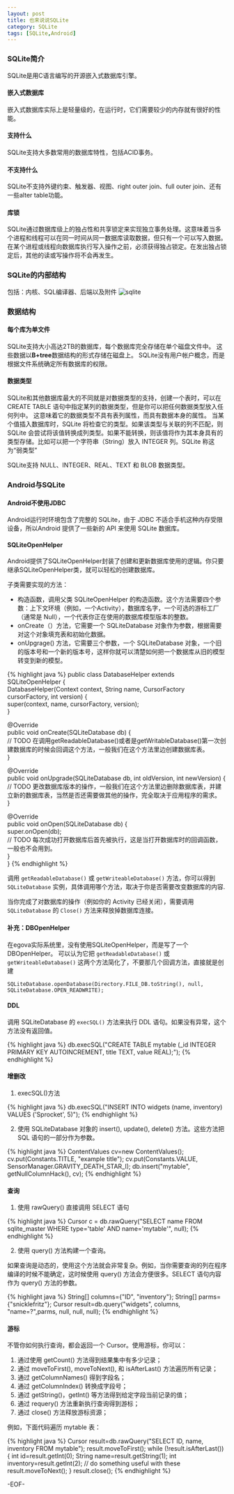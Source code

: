 ```yaml
---
layout: post
title: 也来说说SQLite
category: SQLite
tags: [SQLite,Android]
---
```


### SQLite简介

SQLite是用C语言编写的开源嵌入式数据库引擎。

#### 嵌入式数据库

嵌入式数据库实际上是轻量级的，在运行时，它们需要较少的内存就有很好的性能。

#### 支持什么

SQLite支持大多数常用的数据库特性，包括ACID事务。

#### 不支持什么

SQLite不支持外键约束、触发器、视图、right outer join、full outer join、还有一些alter table功能。

#### 库锁

SQLite通过数据库级上的独占性和共享锁定来实现独立事务处理。这意味着当多个进程和线程可以在同一时间从同一数据库读取数据，但只有一个可以写入数据。在某个进程或线程向数据库执行写入操作之前，必须获得独占锁定。在发出独占锁定后，其他的读或写操作将不会再发生。

### SQLite的内部结构

包括：内核、SQL编译器、后端以及附件
![sqlite](http://www.ibm.com/developerworks/cn/opensource/os-sqlite/sqlite-architecture.gif,"sqlite")

### 数据结构

#### 每个库为单文件

SQLite支持大小高达2TB的数据库，每个数据库完全存储在单个磁盘文件中。
这些数据以**B+tree**数据结构的形式存储在磁盘上。
SQLite没有用户帐户概念，而是根据文件系统确定所有数据库的权限。

#### 数据类型

SQLite和其他数据库最大的不同就是对数据类型的支持，创建一个表时，可以在 CREATE TABLE 语句中指定某列的数据类型，但是你可以把任何数据类型放入任何列中。
这意味着它的数据类型不具有表列属性，而具有数据本身的属性。
当某个值插入数据库时，SQLite 将检查它的类型。如果该类型与关联的列不匹配，则 SQLite 会尝试将该值转换成列类型。如果不能转换，则该值将作为其本身具有的类型存储。比如可以把一个字符串（String）放入 INTEGER 列。SQLite 称这为“弱类型”

SQLite支持 NULL、INTEGER、REAL、TEXT 和 BLOB 数据类型。

### Android与SQLite

#### Android不使用JDBC

Android运行时环境包含了完整的 SQLite，由于 JDBC 不适合手机这种内存受限设备，所以Android 提供了一些新的 API 来使用 SQLite 数据库。

#### SQLiteOpenHelper

Android提供了SQLiteOpenHelper封装了创建和更新数据库使用的逻辑。你只要继承SQLiteOpenHelper类，就可以轻松的创建数据库。

子类需要实现的方法：

+ 构造函数，调用父类 SQLiteOpenHelper 的构造函数。这个方法需要四个参数：上下文环境（例如，一个Activity），数据库名字，一个可选的游标工厂（通常是 Null），一个代表你正在使用的数据库模型版本的整数。
+ onCreate（）方法，它需要一个 SQLiteDatabase 对象作为参数，根据需要对这个对象填充表和初始化数据。
+ onUpgrage() 方法，它需要三个参数，一个 SQLiteDatabase 对象，一个旧的版本号和一个新的版本号，这样你就可以清楚如何把一个数据库从旧的模型转变到新的模型。

{% highlight java %}
public class DatabaseHelper extends SQLiteOpenHelper {     
  DatabaseHelper(Context context, String name, CursorFactory cursorFactory, int version) {     
    super(context, name, cursorFactory, version);     
  }     
     
  @Override    
  public void onCreate(SQLiteDatabase db) {     
    // TODO 在调用getReadableDatabase()或者是getWritableDatabase()第一次创建数据库的时候会回调这个方法，一般我们在这个方法里边创建数据库表。     
  }     
     
  @Override    
  public void onUpgrade(SQLiteDatabase db, int oldVersion, int newVersion) {     
    // TODO 更改数据库版本的操作，一般我们在这个方法里边删除数据库表，并建立新的数据库表，当然是否还需要做其他的操作，完全取决于应用程序的需求。     
  }     
     
  @Override    
  public void onOpen(SQLiteDatabase db) {     
    super.onOpen(db);       
    // TODO 每次成功打开数据库后首先被执行，这是当打开数据库时的回调函数，一般也不会用到。   
  }     
}
{% endhighlight %}

调用 `getReadableDatabase()` 或 `getWriteableDatabase()` 方法，你可以得到 `SQLiteDatabase` 实例，具体调用哪个方法，取决于你是否需要改变数据库的内容.

当你完成了对数据库的操作（例如你的 Activity 已经关闭），需要调用 `SQLiteDatabase` 的 `Close()` 方法来释放掉数据库连接。

#### 补充：DBOpenHelper

在egova实际系统里，没有使用SQLiteOpenHelper，而是写了一个DBOpenHelper。
可以认为它把 `getReadableDatabase()` 或 `getWriteableDatabase()` 这两个方法简化了，不要那几个回调方法，直接就是创建

    SQLiteDatabase.openDatabase(Directory.FILE_DB.toString(), null, SQLiteDatabase.OPEN_READWRITE);

#### DDL

调用 SQLiteDatabase 的 `execSQL()` 方法来执行 DDL 语句。如果没有异常，这个方法没有返回值。

{% highlight java %}
 db.execSQL("CREATE TABLE mytable (_id INTEGER PRIMARY KEY AUTOINCREMENT, title TEXT, value REAL);");
{% endhighlight %}

#### 增删改

1. execSQL()方法

{% highlight java %}
 db.execSQL("INSERT INTO widgets (name, inventory) VALUES ('Sprocket', 5)");
{% endhighlight %}

2. 使用 SQLiteDatabase 对象的 insert(), update(), delete() 方法。这些方法把 SQL 语句的一部分作为参数。

{% highlight java %}
 ContentValues cv=new ContentValues(); 
 cv.put(Constants.TITLE, "example title"); 
 cv.put(Constants.VALUE, SensorManager.GRAVITY_DEATH_STAR_I); 
 db.insert("mytable", getNullColumnHack(), cv);
{% endhighlight %}

#### 查询

1. 使用 rawQuery() 直接调用 SELECT 语句

{% highlight java %}
 Cursor c = db.rawQuery("SELECT name FROM sqlite_master WHERE type='table' AND name='mytable'", null);
{% endhighlight %}

2. 使用 query() 方法构建一个查询。

如果查询是动态的，使用这个方法就会非常复杂。例如，当你需要查询的列在程序编译的时候不能确定，这时候使用 query() 方法会方便很多。SELECT 语句内容作为 query() 方法的参数。

{% highlight java %}
 String[] columns={"ID", "inventory"}; 
 String[] parms={"snicklefritz"}; 
 Cursor result=db.query("widgets", columns, "name=?",parms, null, null, null);
{% endhighlight %}

#### 游标

不管你如何执行查询，都会返回一个 Cursor。使用游标，你可以：

1. 通过使用 getCount() 方法得到结果集中有多少记录；
2. 通过 moveToFirst(), moveToNext(), 和 isAfterLast() 方法遍历所有记录；
3. 通过 getColumnNames() 得到字段名；
4. 通过 getColumnIndex() 转换成字段号；
5. 通过 getString()，getInt() 等方法得到给定字段当前记录的值；
6. 通过 requery() 方法重新执行查询得到游标；
7. 通过 close() 方法释放游标资源；

例如，下面代码遍历 mytable 表：

{% highlight java %}
 Cursor result=db.rawQuery("SELECT ID, name, inventory FROM mytable"); 
 result.moveToFirst(); 
 while (!result.isAfterLast()) { 
   int id=result.getInt(0); 
   String name=result.getString(1); 
   int inventory=result.getInt(2); 
   // do something useful with these 
   result.moveToNext(); 
 } 
 result.close();
{% endhighlight %}


-EOF-
